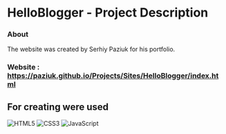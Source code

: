 # HelloBlogger - Project Description <br>

### About <br/>

The website was created by Serhiy Paziuk for his portfolio. <br/>

### Website : https://paziuk.github.io/Projects/Sites/HelloBlogger/index.html  <br/>

## For creating were used <br/>

![HTML5](https://img.shields.io/badge/-HTML5-ffffff?style=for-the-badge&logo=html5)
![CSS3](https://img.shields.io/badge/-CSS3-264de4?style=for-the-badge&logo=css3)
![JavaScript](https://img.shields.io/badge/-JavaScript-ffffff?style=for-the-badge&logo=javascript)

